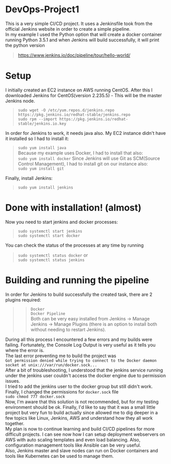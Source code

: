 # DevOps-Project1
This is a very simple CI/CD project. It uses a Jenkinsfile took from the official Jenkins website in order to create a simple pipeline.<br/>
In my example I used the Python option that will create a docker container running Python 3.5.1 and when Jenkins will build successfully, it will print the python version<br/>
>https://www.jenkins.io/doc/pipeline/tour/hello-world/
# Setup
I initially created an EC2 instance on AWS running CentOS.
After this I downloaded Jenkins for CentOS(version 2.235.5) - This will be the master Jenkins node.

>`sudo wget -O /etc/yum.repos.d/jenkins.repo https://pkg.jenkins.io/redhat-stable/jenkins.repo`<br/> 
>`sudo rpm --import https://pkg.jenkins.io/redhat-stable/jenkins.io.key`

In order for Jenkins to work, it needs java also. My EC2 instance didn't have it installed so I had to install it:<br/>
>`sudo yum install java`<br/>
Because my example uses Docker, I had to install that also:<br/>
>`sudo yum install docker`
Since Jenkins will use Git as SCM(Source Control Management), I had to install git on our instance also:<br/>
>`sudo yum install git`


Finally, install Jenkins:<br/>
>`sudo yum install jenkins`
# Done with installation! (almost)
Now you need to start jenkins and docker processes:<br/>
> `sudo systemctl start jenkins`<br/>
> `sudo systemctl start docker`

You can check the status of the processes at any time by running<br/>
>`sudo systemctl status docker` or<br/> 
>`sudo systemctl status jenkins`

# Building and running the pipeline
In order for Jenkins to build successfully the created task, there are 2 plugins required:<br/>
>>`Docker`<br/>
>>`Docker Pipeline`<br/>
Both can be very easy installed from Jenkins -> Manage Jenkins -> Manage Plugins (there is an option to install both without needing to restart Jenkins).<br/>


During all this process I encountered a few errors and my builds were failing. Fortunately, the Console Log Output is very useful as it tells you where the error is.<br/>
The last error preventing me to build the project was<br/>
`Got permission denied while trying to connect to the Docker daemon socket at unix:///var/run/docker.sock...`<br/>
After a bit of troubleshooting, I understood that the jenkins service running under the jenkins user couldn't access the docker engine due to permission issues.<br/>
I tried to add the jenkins user to the docker group but still didn't work. 
Finally, I changed the permissions for `docker.sock` file<br/>
`sudo chmod 777 docker.sock`<br/>
Now, I'm aware that this solution is not recommended, but for my testing environment should be ok.
Finally, I'd like to say that it was a small little project but very fun to build actually since allowed me to dig deeper in a few topics like Linux, Jenkins, AWS and understand how they all work together. <br/>
My plan is now to continue learning and build CI/CD pipelines for more difficult projects.
I can see now how I can setup deployment webservers on AWS with auto scaling templates and even load balancing. Also, configuration management tools like Ansible can be very useful.<br/>
Also, Jenkins master and slave nodes can run on Docker containers and tools like Kubernetes can be used to manage them.
